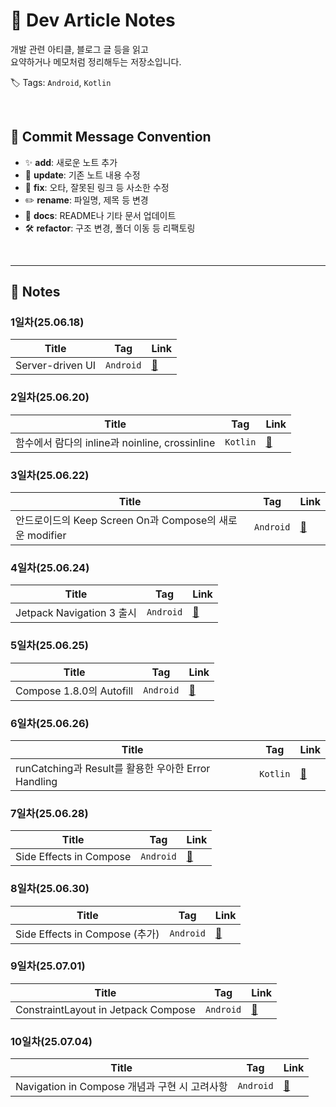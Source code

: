 # 📘 Dev Article Notes

개발 관련 아티클, 블로그 글 등을 읽고  
요약하거나 메모처럼 정리해두는 저장소입니다.

🏷️ Tags: `Android`, `Kotlin`

<br/> 

## 📝 Commit Message Convention

- ✨ **add**: 새로운 노트 추가  
- 🔄 **update**: 기존 노트 내용 수정  
- 🐞 **fix**: 오타, 잘못된 링크 등 사소한 수정  
- ✏️ **rename**: 파일명, 제목 등 변경  
- 📖 **docs**: README나 기타 문서 업데이트  
- 🛠️ **refactor**: 구조 변경, 폴더 이동 등 리팩토링
  
<br/>

---

## 📂 Notes

### 1일차(25.06.18)
| Title | Tag | Link |
|------|------|------|
| Server-driven UI | `Android` | [🔗](notes/android/Server-driven%20UI.md) |

### 2일차(25.06.20)
| Title | Tag | Link |
|------|------|------|
| 함수에서 람다의 inline과 noinline, crossinline | `Kotlin` | [🔗](notes/kotlin/%ED%95%A8%EC%88%98%EC%97%90%EC%84%9C%20%EB%9E%8C%EB%8B%A4%EC%9D%98%20Inline%EA%B3%BC%20noInline%2C%20crossinline.md) |

### 3일차(25.06.22)
| Title | Tag | Link |
|------|------|------|
| 안드로이드의 Keep Screen On과 Compose의 새로운 modifier | `Android` | [🔗](notes/android/안드로이드의%20Keep%20Screen%20On과%20Compose의%20새로운%20modifier.md) |

### 4일차(25.06.24)
| Title | Tag | Link |
|------|------|------|
| Jetpack Navigation 3 출시 | `Android` | [🔗](notes/android/Jetpack%20Navigation%203%20%EC%B6%9C%EC%8B%9C.md) |

### 5일차(25.06.25)
| Title | Tag | Link |
|------|------|------|
| Compose 1.8.0의 Autofill | `Android` | [🔗](notes/android/Compose%201.8.0의%20Autofill.md) |


### 6일차(25.06.26)
| Title | Tag | Link |
|------|------|------|
| runCatching과 Result를 활용한 우아한 Error Handling | `Kotlin` | [🔗](notes/kotlin/runCatching과%20Result를%20활용한%20우아한%20Error%20Handling.md) |

### 7일차(25.06.28)
| Title | Tag | Link |
|------|------|------|
| Side Effects in Compose | `Android` | [🔗](notes/android/Side%20Effects%20in%20Compose.md) |

### 8일차(25.06.30)
| Title | Tag | Link |
|------|------|------|
| Side Effects in Compose (추가) | `Android` | [🔗](notes/android/Side%20Effects%20in%20Compose.md) |

### 9일차(25.07.01)
| Title | Tag | Link |
|------|------|------|
| ConstraintLayout in Jetpack Compose | `Android` | [🔗](notes/android/ConstraintLayout%20in%20Jetpack%20Compose.md) |

### 10일차(25.07.04)
| Title | Tag | Link |
|------|------|------|
| Navigation in Compose 개념과 구현 시 고려사항 | `Android` | [🔗](notes/android/Navigation%20in%20Compose%20%EA%B0%9C%EB%85%90%EA%B3%BC%20%EA%B5%AC%ED%98%84%20%EC%8B%9C%20%EA%B3%A0%EB%A0%A4%EC%82%AC%ED%95%AD.md) |

